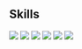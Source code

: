 ## Skills
[![](https://img.shields.io/badge/Android-3DDC84?style=flat-square&logo=Android&logoColor=white)](https://developer.android.com/?hl=ko) [![](https://img.shields.io/badge/Kotlin-0095D5?style=flat-square&logo=Kotlin&logoColor=white)](https://kotlinlang.org/)
[![](https://img.shields.io/badge/AndroidStudio-3DDC84?style=flat-square&logo=Android&logoColor=white)](https://kotlinlang.org/) [![](https://img.shields.io/badge/IntelliJ-000000?style=flat-square&logo=IntelliJIDEA&logoColor=white)](https://kotlinlang.org/) 
[![](https://img.shields.io/badge/Git-F05032?style=flat-square&logo=Git&logoColor=white)](https://kotlinlang.org/) [![](https://img.shields.io/badge/GitHub-000000?style=flat-square&logo=Github&logoColor=white)](https://kotlinlang.org/) 


